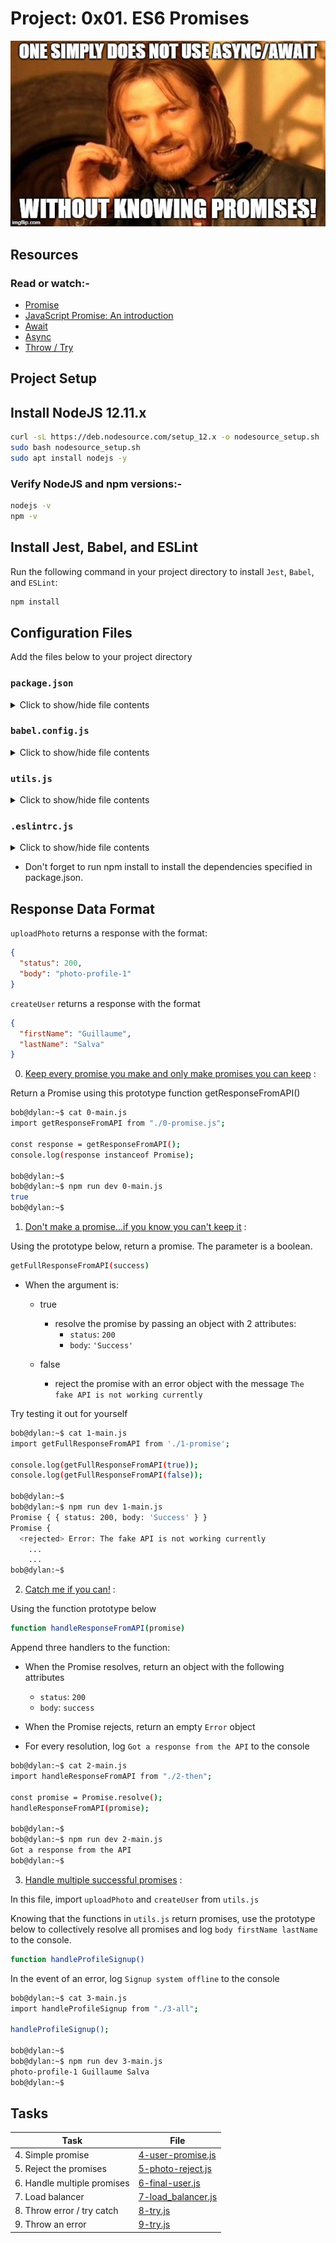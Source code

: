 # Project: 0x01. ES6 Promises

![ES6-Promises](./main-js_files/es6-promises.jpeg)

## Resources

### Read or watch:-

- [Promise](https://developer.mozilla.org/en-US/docs/Web/JavaScript/Reference/Global_Objects/Promise)
- [JavaScript Promise: An introduction](https://web.dev/articles/promises)
- [Await](https://developer.mozilla.org/en-US/docs/Web/JavaScript/Reference/Operators/await)
- [Async](https://developer.mozilla.org/en-US/docs/Web/JavaScript/Reference/Statements/async_function)
- [Throw / Try](https://developer.mozilla.org/en-US/docs/Web/JavaScript/Reference/Statements/throw)

## Project Setup

## Install NodeJS 12.11.x

```bash
curl -sL https://deb.nodesource.com/setup_12.x -o nodesource_setup.sh
sudo bash nodesource_setup.sh
sudo apt install nodejs -y
```

### Verify NodeJS and npm versions:-

```bash
nodejs -v
npm -v
```

## Install Jest, Babel, and ESLint

Run the following command in your project directory to install `Jest`, `Babel`, and `ESLint`:

```bash
npm install
```

## Configuration Files

Add the files below to your project directory

### `package.json`

<details>
<summary>Click to show/hide file contents</summary>
{
  "scripts": {
    "lint": "./node_modules/.bin/eslint",
    "check-lint": "lint [0-9]*.js",
    "dev": "npx babel-node",
    "test": "jest",
    "full-test": "./node_modules/.bin/eslint [0-9]*.js && jest"
  },
  "devDependencies": {
    "@babel/core": "^7.6.0",
    "@babel/node": "^7.8.0",
    "@babel/preset-env": "^7.6.0",
    "eslint": "^6.4.0",
    "eslint-config-airbnb-base": "^14.0.0",
    "eslint-plugin-import": "^2.18.2",
    "eslint-plugin-jest": "^22.17.0",
    "jest": "^24.9.0"
  }
}
</details>

### `babel.config.js`

<details>
<summary>Click to show/hide file contents</summary>
module.exports = {
  presets: [
    [
      '@babel/preset-env',
      {
        targets: {
          node: 'current',
        },
      },
    ],
  ],
};
</details>

### `utils.js`

<details>
<summary>Click to show/hide file contents</summary>
export function uploadPhoto() {
  return Promise.resolve({
    status: 200,
    body: 'photo-profile-1',
  });
}

export function createUser() {
  return Promise.resolve({
    firstName: 'Guillaume',
    lastName: 'Salva',
  });
}
</details>

### `.eslintrc.js`

<details>
<summary>Click to show/hide file contents</summary>
module.exports = {
  env: {
    browser: false,
    es6: true,
    jest: true,
  },
  extends: [
    'airbnb-base',
    'plugin:jest/all',
  ],
  globals: {
    Atomics: 'readonly',
    SharedArrayBuffer: 'readonly',
  },
  parserOptions: {
    ecmaVersion: 2018,
    sourceType: 'module',
  },
  plugins: ['jest'],
  rules: {
    'no-console': 'off',
    'no-shadow': 'off',
    'no-restricted-syntax': [
      'error',
      'LabeledStatement',
      'WithStatement',
    ],
  },
  overrides:[
    {
      files: ['*.js'],
      excludedFiles: 'babel.config.js',
    }
  ]
};
</details>

- Don't forget to run npm install to install the dependencies specified in package.json.

## Response Data Format

`uploadPhoto` returns a response with the format:

```json
{
  "status": 200,
  "body": "photo-profile-1"
}
```

`createUser` returns a response with the format

```json
{
  "firstName": "Guillaume",
  "lastName": "Salva"
}
```

0. [Keep every promise you make and only make promises you can keep](./0-promise.js) :

Return a Promise using this prototype function getResponseFromAPI()

```bash
bob@dylan:~$ cat 0-main.js
import getResponseFromAPI from "./0-promise.js";

const response = getResponseFromAPI();
console.log(response instanceof Promise);

bob@dylan:~$ 
bob@dylan:~$ npm run dev 0-main.js 
true
bob@dylan:~$ 
```

1. [Don't make a promise...if you know you can't keep it](./1-promise.js) :

Using the prototype below, return a promise. The parameter is a boolean.

```bash
getFullResponseFromAPI(success)
```

- When the argument is:
  - true
    - resolve the promise by passing an object with 2 attributes:
      - `status`: `200`
      - `body`: `'Success'`

  - false
    - reject the promise with an error object with the message `The fake API is not working currently`

Try testing it out for yourself

```bash
bob@dylan:~$ cat 1-main.js
import getFullResponseFromAPI from './1-promise';

console.log(getFullResponseFromAPI(true));
console.log(getFullResponseFromAPI(false));

bob@dylan:~$ 
bob@dylan:~$ npm run dev 1-main.js 
Promise { { status: 200, body: 'Success' } }
Promise {
  <rejected> Error: The fake API is not working currently
    ...
    ...
bob@dylan:~$ 
```

2. [Catch me if you can!](./2-then.js) :

Using the function prototype below

```bash
function handleResponseFromAPI(promise)
```

Append three handlers to the function:

- When the Promise resolves, return an object with the following attributes
  - `status`: `200`
  - `body`: `success`

- When the Promise rejects, return an empty `Error` object
- For every resolution, log `Got a response from the API` to the console

```bash
bob@dylan:~$ cat 2-main.js
import handleResponseFromAPI from "./2-then";

const promise = Promise.resolve();
handleResponseFromAPI(promise);

bob@dylan:~$ 
bob@dylan:~$ npm run dev 2-main.js 
Got a response from the API
bob@dylan:~$ 
```

3. [Handle multiple successful promises](./3-all.js) :

In this file, import `uploadPhoto` and `createUser` from `utils.js`

Knowing that the functions in `utils.js` return promises, use the prototype below to collectively resolve all promises and log `body firstName lastName` to the console.

```bash
function handleProfileSignup()
```

In the event of an error, log `Signup system offline` to the console

```bash
bob@dylan:~$ cat 3-main.js
import handleProfileSignup from "./3-all";

handleProfileSignup();

bob@dylan:~$ 
bob@dylan:~$ npm run dev 3-main.js 
photo-profile-1 Guillaume Salva
bob@dylan:~$ 
```

## Tasks

| Task | File |
| ---- | ---- |
| 4. Simple promise | [4-user-promise.js](./4-user-promise.js) |
| 5. Reject the promises | [5-photo-reject.js](./5-photo-reject.js) |
| 6. Handle multiple promises | [6-final-user.js](./6-final-user.js) |
| 7. Load balancer | [7-load_balancer.js](./7-load_balancer.js) |
| 8. Throw error / try catch | [8-try.js](./8-try.js) |
| 9. Throw an error | [9-try.js](./9-try.js) |
